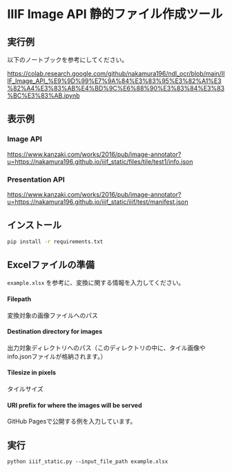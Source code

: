 # IIIF Image API 静的ファイル作成ツール

## 実行例

以下のノートブックを参考にしてください。

https://colab.research.google.com/github/nakamura196/ndl_ocr/blob/main/IIIF_Image_API_%E9%9D%99%E7%9A%84%E3%83%95%E3%82%A1%E3%82%A4%E3%83%AB%E4%BD%9C%E6%88%90%E3%83%84%E3%83%BC%E3%83%AB.ipynb

## 表示例

### Image API

https://www.kanzaki.com/works/2016/pub/image-annotator?u=https://nakamura196.github.io/iiif_static/files/tile/test1/info.json

### Presentation API

https://www.kanzaki.com/works/2016/pub/image-annotator?u=https://nakamura196.github.io/iiif_static/iiif/test/manifest.json

## インストール

```bash
pip install -r requirements.txt
```

## Excelファイルの準備

`example.xlsx` を参考に、変換に関する情報を入力してください。

#### Filepath

変換対象の画像ファイルへのパス

#### Destination directory for images

出力対象ディレクトリへのパス（このディレクトリの中に、タイル画像やinfo.jsonファイルが格納されます。）

#### Tilesize in pixels

タイルサイズ

#### URI prefix for where the images will be served

GitHub Pagesで公開する例を入力しています。

## 実行

    python iiif_static.py --input_file_path example.xlsx
